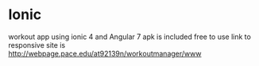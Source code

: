 # Ionic
workout app using ionic 4 and Angular 7
apk is included free to use
link to responsive site is http://webpage.pace.edu/at92139n/workoutmanager/www
